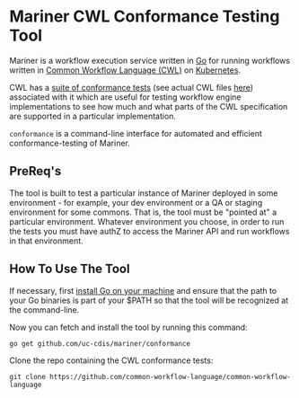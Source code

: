 # Mariner CWL Conformance Testing Tool

Mariner is a workflow execution service written in [Go](https://golang.org/) 
for running workflows written in [Common Workflow Language (CWL)](https://www.commonwl.org/)
on [Kubernetes](https://kubernetes.io/).

CWL has a [suite of conformance tests](https://github.com/common-workflow-language/common-workflow-language/blob/master/v1.0/conformance_test_v1.0.yaml)
(see actual CWL files [here](https://github.com/common-workflow-language/common-workflow-language/tree/master/v1.0/v1.0))
associated with it which are useful for testing workflow engine implementations
to see how much and what parts of the CWL specification are supported in a particular implementation.

`conformance` is a command-line interface for automated and efficient conformance-testing of Mariner.

## PreReq's

The tool is built to test a particular instance of Mariner deployed in some environment - 
for example, your dev environment or a QA or staging environment for some commons.
That is, the tool must be "pointed at" a particular environment.
Whatever environment you choose, in order to run the tests 
you must have authZ to access the Mariner API and run workflows in that environment.



## How To Use The Tool

If necessary, first [install Go on your machine](https://golang.org/doc/install)
and ensure that the path to your Go binaries is part of your $PATH so that
the tool will be recognized at the command-line.

Now you can fetch and install the tool by running this command:

```
go get github.com/uc-cdis/mariner/conformance
```

Clone the repo containing the CWL conformance tests:

```
git clone https://github.com/common-workflow-language/common-workflow-language
```



